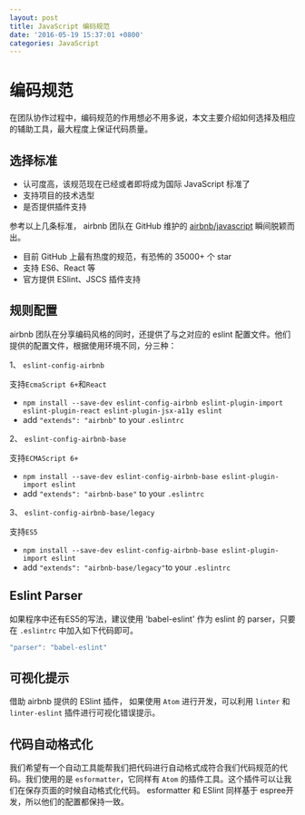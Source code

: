 ```yaml
---
layout: post
title: JavaScript 编码规范
date: '2016-05-19 15:37:01 +0800'
categories: JavaScript
---
```


# 编码规范

在团队协作过程中，编码规范的作用想必不用多说，本文主要介绍如何选择及相应的辅助工具，最大程度上保证代码质量。

## 选择标准

- 认可度高，该规范现在已经或者即将成为国际 JavaScript 标准了
- 支持项目的技术选型
- 是否提供插件支持

参考以上几条标准， airbnb 团队在 GitHub 维护的 [airbnb/javascript](https://github.com/airbnb/javascript) 瞬间脱颖而出。

- 目前 GitHub 上最有热度的规范，有恐怖的 35000+ 个 star
- 支持 ES6、React 等
- 官方提供 ESlint、JSCS 插件支持

## 规则配置

airbnb 团队在分享编码风格的同时，还提供了与之对应的 eslint 配置文件。他们提供的配置文件，根据使用环境不同，分三种：

1、 `eslint-config-airbnb`

支持`EcmaScript 6+`和`React`

- `npm install --save-dev eslint-config-airbnb eslint-plugin-import eslint-plugin-react eslint-plugin-jsx-a11y eslint`
- add `"extends": "airbnb"` to your `.eslintrc`

2、 `eslint-config-airbnb-base`

支持`ECMAScript 6+`

- `npm install --save-dev eslint-config-airbnb-base eslint-plugin-import eslint`
- add `"extends": "airbnb-base"` to your `.eslintrc`

3、 `eslint-config-airbnb-base/legacy`

支持`ES5`

- `npm install --save-dev eslint-config-airbnb-base eslint-plugin-import eslint`
- add `"extends": "airbnb-base/legacy"`to your `.eslintrc`

## Eslint Parser

如果程序中还有ES5的写法，建议使用 'babel-eslint' 作为 eslint 的 parser，只要在 `.eslintrc` 中加入如下代码即可。

```javascript
"parser": "babel-eslint"
```

## 可视化提示

借助 airbnb 提供的 ESlint 插件， 如果使用 `Atom` 进行开发，可以利用 `linter` 和 `linter-eslint` 插件进行可视化错误提示。

## 代码自动格式化

我们希望有一个自动工具能帮我们把代码进行自动格式成符合我们代码规范的代码。我们使用的是 `esformatter`，它同样有 `Atom` 的插件工具。这个插件可以让我们在保存页面的时候自动格式化代码。 esformatter 和 ESlint 同样基于 espree开发，所以他们的配置都保持一致。
